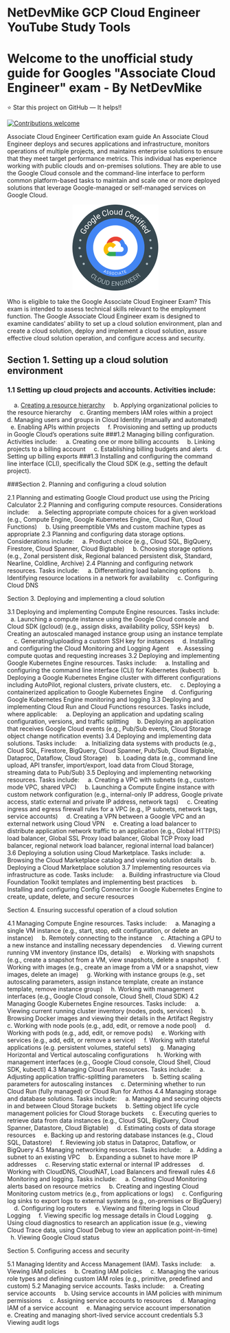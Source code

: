 # NetDevMike GCP Cloud Engineer YouTube Study Tools
 
# Welcome to the unofficial study guide for Googles "Associate Cloud Engineer" exam - By NetDevMike

:star: Star this project on GitHub — It helps!!

[![Contributions welcome](https://img.shields.io/badge/contributions-welcome-orange.svg)](https://github.com/NetDevMike/NetDevMike-GCP-Cloud-Engineer-YouTube-Study-Tools/issues)

Associate Cloud Engineer
Certification exam guide
An Associate Cloud Engineer deploys and secures applications and infrastructure, monitors operations of multiple projects, and maintains enterprise solutions to ensure that they meet target performance metrics. This individual has experience working with public clouds and on-premises solutions. They are able to use the Google Cloud console and the command-line interface to perform common platform-based tasks to maintain and scale one or more deployed solutions that leverage Google-managed or self-managed services on Google Cloud.

<p align="center">
  <img src="https://github.com/netdevmike/NetDevMike-GCP-Cloud-Engineer-YouTube-Study-Tools/blob/main/badge-gcp-associate-cloud-engineer.png?raw=true" />
</p>

Who is eligible to take the Google Associate Cloud Engineer Exam?
This exam is intended to assess technical skills relevant to the employment function. The Google Associate Cloud Engineer exam is designed to examine candidates’ ability to set up a cloud solution environment, plan and create a cloud solution, deploy and implement a cloud solution, assure effective cloud solution operation, and configure access and security.

## Section 1. Setting up a cloud solution environment

### 1.1 Setting up cloud projects and accounts. Activities include:
    a. [Creating a resource hierarchy](Section_1_-_Setting_up_a_cloud_solution/1.1a.md)
    b. Applying organizational policies to the resource hierarchy
    c. Granting members IAM roles within a project
    d. Managing users and groups in Cloud Identity (manually and automated)
    e. Enabling APIs within projects
    f. Provisioning and setting up products in Google Cloud’s operations suite
###1.2 Managing billing configuration. Activities include:
    a. Creating one or more billing accounts
    b. Linking projects to a billing account
    c. Establishing billing budgets and alerts
    d. Setting up billing exports
###1.3 Installing and configuring the command line interface (CLI), specifically the Cloud SDK (e.g., setting the default project).

###Section 2. Planning and configuring a cloud solution

2.1 Planning and estimating Google Cloud product use using the Pricing Calculator
2.2 Planning and configuring compute resources. Considerations include:
    a. Selecting appropriate compute choices for a given workload (e.g., Compute Engine, Google Kubernetes Engine, Cloud Run, Cloud Functions)
    b. Using preemptible VMs and custom machine types as appropriate
2.3 Planning and configuring data storage options. Considerations include:
    a. Product choice (e.g., Cloud SQL, BigQuery, Firestore, Cloud Spanner, Cloud Bigtable)
    b. Choosing storage options (e.g., Zonal persistent disk, Regional balanced persistent disk, Standard, Nearline, Coldline, Archive)
2.4 Planning and configuring network resources. Tasks include:
    a. Differentiating load balancing options
    b. Identifying resource locations in a network for availability
    c. Configuring Cloud DNS

Section 3. Deploying and implementing a cloud solution

3.1 Deploying and implementing Compute Engine resources. Tasks include:
    a. Launching a compute instance using the Google Cloud console and Cloud SDK (gcloud) (e.g., assign disks, availability policy, SSH keys)
    b. Creating an autoscaled managed instance group using an instance template
    c. Generating/uploading a custom SSH key for instances
    d. Installing and configuring the Cloud Monitoring and Logging Agent
    e. Assessing compute quotas and requesting increases
3.2 Deploying and implementing Google Kubernetes Engine resources. Tasks include:
    a. Installing and configuring the command line interface (CLI) for Kubernetes (kubectl)
    b. Deploying a Google Kubernetes Engine cluster with different configurations including AutoPilot, regional clusters, private clusters, etc.
    c. Deploying a containerized application to Google Kubernetes Engine
    d. Configuring Google Kubernetes Engine monitoring and logging
3.3 Deploying and implementing Cloud Run and Cloud Functions resources. Tasks include, where applicable:
    a. Deploying an application and updating scaling configuration, versions, and traffic splitting
    b. Deploying an application that receives Google Cloud events (e.g., Pub/Sub events, Cloud Storage object change notification events)
3.4 Deploying and implementing data solutions. Tasks include:
    a. Initializing data systems with products (e.g., Cloud SQL, Firestore, BigQuery, Cloud Spanner, Pub/Sub, Cloud Bigtable, Dataproc, Dataflow, Cloud Storage)
    b. Loading data (e.g., command line upload, API transfer, import/export, load data from Cloud Storage, streaming data to Pub/Sub)
3.5 Deploying and implementing networking resources. Tasks include:
    a. Creating a VPC with subnets (e.g., custom-mode VPC, shared VPC)
    b. Launching a Compute Engine instance with custom network configuration (e.g., internal-only IP address, Google private access, static external and private IP address, network tags)
    c. Creating ingress and egress firewall rules for a VPC (e.g., IP subnets, network tags, service accounts)
    d. Creating a VPN between a Google VPC and an external network using Cloud VPN
    e. Creating a load balancer to distribute application network traffic to an application (e.g., Global HTTP(S) load balancer, Global SSL Proxy load balancer, Global TCP Proxy load balancer, regional network load balancer, regional internal load balancer)
3.6 Deploying a solution using Cloud Marketplace. Tasks include:
    a. Browsing the Cloud Marketplace catalog and viewing solution details
    b. Deploying a Cloud Marketplace solution
3.7 Implementing resources via infrastructure as code. Tasks include:
    a. Building infrastructure via Cloud Foundation Toolkit templates and implementing best practices
    b. Installing and configuring Config Connector in Google Kubernetes Engine to create, update, delete, and secure resources

Section 4. Ensuring successful operation of a cloud solution

4.1 Managing Compute Engine resources. Tasks include:
    a. Managing a single VM instance (e.g., start, stop, edit configuration, or delete an instance)
    b. Remotely connecting to the instance
    c. Attaching a GPU to a new instance and installing necessary dependencies
    d. Viewing current running VM inventory (instance IDs, details)
    e. Working with snapshots (e.g., create a snapshot from a VM, view snapshots, delete a snapshot)
    f. Working with images (e.g., create an image from a VM or a snapshot, view images, delete an image)
    g. Working with instance groups (e.g., set autoscaling parameters, assign instance template, create an instance template, remove instance group)
    h. Working with management interfaces (e.g., Google Cloud console, Cloud Shell, Cloud SDK)
4.2 Managing Google Kubernetes Engine resources. Tasks include:
    a. Viewing current running cluster inventory (nodes, pods, services)
    b. Browsing Docker images and viewing their details in the Artifact Registry
    c. Working with node pools (e.g., add, edit, or remove a node pool)
    d. Working with pods (e.g., add, edit, or remove pods)
    e. Working with services (e.g., add, edit, or remove a service)
    f. Working with stateful applications (e.g. persistent volumes, stateful sets)
    g. Managing Horizontal and Vertical autoscaling configurations
    h. Working with management interfaces (e.g., Google Cloud console, Cloud Shell, Cloud SDK, kubectl)
4.3 Managing Cloud Run resources. Tasks include:
    a. Adjusting application traffic-splitting parameters
    b. Setting scaling parameters for autoscaling instances
    c. Determining whether to run Cloud Run (fully managed) or Cloud Run for Anthos
4.4 Managing storage and database solutions. Tasks include:
    a. Managing and securing objects in and between Cloud Storage buckets
    b. Setting object life cycle management policies for Cloud Storage buckets
    c. Executing queries to retrieve data from data instances (e.g., Cloud SQL, BigQuery, Cloud Spanner, Datastore, Cloud Bigtable)
    d. Estimating costs of data storage resources
    e. Backing up and restoring database instances (e.g., Cloud SQL, Datastore)
    f. Reviewing job status in Dataproc, Dataflow, or BigQuery
4.5 Managing networking resources. Tasks include:
    a. Adding a subnet to an existing VPC
    b. Expanding a subnet to have more IP addresses
    c. Reserving static external or internal IP addresses
    d. Working with CloudDNS, CloudNAT, Load Balancers and firewall rules
4.6 Monitoring and logging. Tasks include:
    a. Creating Cloud Monitoring alerts based on resource metrics
    b. Creating and ingesting Cloud Monitoring custom metrics (e.g., from applications or logs)
    c. Configuring log sinks to export logs to external systems (e.g., on-premises or BigQuery)
    d. Configuring log routers
    e. Viewing and filtering logs in Cloud Logging
    f. Viewing specific log message details in Cloud Logging
    g. Using cloud diagnostics to research an application issue (e.g., viewing Cloud Trace data, using Cloud Debug to view an application point-in-time)
    h. Viewing Google Cloud status

Section 5. Configuring access and security

5.1 Managing Identity and Access Management (IAM). Tasks include:
    a. Viewing IAM policies
    b. Creating IAM policies
    c. Managing the various role types and defining custom IAM roles (e.g., primitive, predefined and custom)
5.2 Managing service accounts. Tasks include:
    a. Creating service accounts
    b. Using service accounts in IAM policies with minimum permissions
    c. Assigning service accounts to resources
    d. Managing IAM of a service account
    e. Managing service account impersonation
    e. Creating and managing short-lived service account credentials
5.3 Viewing audit logs
